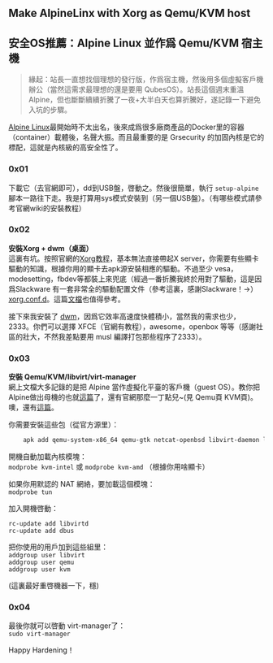 ---
---
## Make AlpineLinx with Xorg as Qemu/KVM host
## 安全OS推薦：Alpine Linux 並作爲 Qemu/KVM 宿主機

> 緣起：站長一直想找個理想的發行版，作爲宿主機，然後用多個虛擬客戶機辦公（當然這需求最理想的還是要用 QubesOS）。站長這個週末重溫Alpine，但也斷斷續續折騰了一夜+大半白天也算折騰好，遂記錄一下避免入坑的步驟。  

[Alpine Linux](https://alpinelinux.org)最開始時不太出名，後來成爲很多廠商產品的Docker里的容器（container）載體後，名聲大振。而且最重要的是 Grsecurity 的加固內核是它的標配，這就是內核級的高安全性了。  


### 0x01
下載它（去官網即可），dd到USB盤，啓動之。然後很簡單，執行 `setup-alpine` 腳本一路往下走。我是打算用sys模式安裝到（另一個USB盤）。（有哪些模式請參考官網wiki的安裝教程）  


### 0x02  
**安裝Xorg + dwm（桌面）**  
這裏有坑。按照官網的[Xorg教程](http://wiki.alpinelinux.org/wiki/Alpine_setup_scripts#setup-xorg-base)，基本無法直接帶起X server，你需要有些顯卡驅動的知識，根據你用的顯卡去apk源安裝相應的驅動。不過至少 vesa，modesetting，fbdev等都裝上來兜底（經過一番折騰我終於用對了驅動，這是因爲Slackware 有一套非常全的驅動配置文件（參考這裏，感謝Slackware！->） [xorg.conf.d]()。這篇[文檔](http://troglobit.com/2017/09/10/install-x-window-in-alpine-linux/)也值得參考。    

接下來我安裝了 [dwm](https://dwm.suckless.org/)，因爲它效率高速度快體積小，當然我的需求也少，2333。你們可以選擇 XFCE（官網有教程），awesome，openbox 等等（感謝社區的壯大，不然我差點要用 musl 編譯打包那些程序了2333）。  


### 0x03
**安裝 Qemu/KVM/libvirt/virt-manager**   
網上文檔大多記錄的是把 Alpine 當作虛擬化平臺的客戶機（guest OS）。教你把Alpine做出母機的也就[這篇](https://blog.skunkw0rks.io/blog/2017/04/01/alpine-linux-as-a-kvm-host/)了，還有官網那麼一丁點兒~(見 Qemu頁 KVM頁)。噢，還有[這篇](http://wiki.alpinelinux.org/wiki/User:CandyAngel/KVM_Host_Tutorial)。    

你需要安裝這些包（從官方源里）：  
```bash
	apk add qemu-system-x86_64 qemu-gtk netcat-openbsd libvirt-daemon libvirt dbus polkit qemu-img virt-manager
```

開機自動加載內核模塊：  
`modprobe kvm-intel` 或 `modprobe kvm-amd` （根據你用啥顯卡）   

如果你用默認的 NAT 網絡，要加載這個模塊：  
`modprobe tun`  

加入開機啓動：  
```
rc-update add libvirtd 
rc-update add dbus
```

把你使用的用戶加到這些組里：  
`addgroup user libvirt `    
`addgroup user qemu`   
`addgroup user kvm`    

(這裏最好重啓機器一下，穩)

### 0x04
最後你就可以啓動 virt-manager了：  
`sudo virt-manager`  


Happy Hardening！
